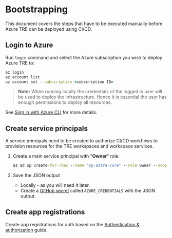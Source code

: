 # Bootstrapping

This document covers the steps that have to be executed manually before Azure TRE can be deployed using CI/CD.

## Login to Azure

Run `login` command and select the Azure subscription you wish to deploy Azure TRE to:

```cmd
az login
az account list
az account set --subscription <subscription ID>
```

> **Note:** When running locally the credentials of the logged in user will be used to deploy the infrastructure. Hence it is essential the user has enough permissions to deploy all resources.

See [Sign in with Azure CLI](https://docs.microsoft.com/cli/azure/authenticate-azure-cli) for more details.

## Create service principals

A service principals need to be created to authorize CI/CD workflows to provision resources for the TRE workspaces and workspace services.

1. Create a main service principal with "**Owner**" role:

    ```cmd
    az ad sp create-for-rbac --name "sp-aztre-core" --role Owner --scopes /subscriptions/<subscription_id> --sdk-auth
    ```

1. Save the JSON output

    * Locally - as you will need it later.
    * Create a [GitHub secret](https://docs.github.com/en/actions/reference/encrypted-secrets) called `AZURE_CREDENTIALS` with the JSON output.

## Create app registrations

Create app registrations for auth based on the [Authentication & authorization](./auth.md) guide.
